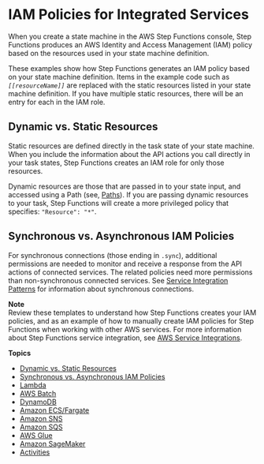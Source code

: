 # IAM Policies for Integrated Services<a name="service-integration-iam-templates"></a>

When you create a state machine in the AWS Step Functions console, Step Functions produces an AWS Identity and Access Management \(IAM\) policy based on the resources used in your state machine definition\. 

These examples show how Step Functions generates an IAM policy based on your state machine definition\. Items in the example code such as *`[[resourceName]]`* are replaced with the static resources listed in your state machine definition\. If you have multiple static resources, there will be an entry for each in the IAM role\.

## Dynamic vs\. Static Resources<a name="connect-iam-dynamic-static"></a>

Static resources are defined directly in the task state of your state machine\. When you include the information about the API actions you call directly in your task states, Step Functions creates an IAM role for only those resources\. 

Dynamic resources are those that are passed in to your state input, and accessed using a Path \(see, [Paths](amazon-states-language-input-output-processing.md#amazon-states-language-paths)\)\. If you are passing dynamic resources to your task, Step Functions will create a more privileged policy that specifies: `"Resource": "*"`\.

## Synchronous vs\. Asynchronous IAM Policies<a name="connect-iam-sync-async"></a>

For synchronous connections \(those ending in `.sync`\), additional permissions are needed to monitor and receive a response from the API actions of connected services\. The related policies need more permissions than non\-synchronous connected services\. See [Service Integration Patterns](connect-to-resource.md) for information about synchronous connections\.

**Note**  
Review these templates to understand how Step Functions creates your IAM policies, and as an example of how to manually create IAM policies for Step Functions when working with other AWS services\. For more information about Step Functions service integration, see [AWS Service Integrations](concepts-service-integrations.md)\.

**Topics**
+ [Dynamic vs\. Static Resources](#connect-iam-dynamic-static)
+ [Synchronous vs\. Asynchronous IAM Policies](#connect-iam-sync-async)
+ [Lambda](lambda-iam.md)
+ [AWS Batch](batch-iam.md)
+ [DynamoDB](dynamo-iam.md)
+ [Amazon ECS/Fargate](ecs-iam.md)
+ [Amazon SNS](sns-iam.md)
+ [Amazon SQS](sqs-iam.md)
+ [AWS Glue](glue-iam.md)
+ [Amazon SageMaker](sagemaker-iam.md)
+ [Activities](activities-iam.md)